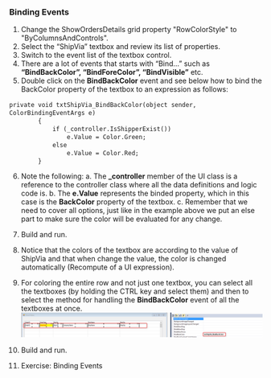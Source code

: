 ﻿### Binding Events
1.	Change the ShowOrdersDetails grid property "RowColorStyle" to "ByColumnsAndControls".
2.	Select the “ShipVia” textbox and review its list of properties.
3.	Switch to the event list of the textbox control.
4.	There are a lot of events that starts with “Bind…” such as **“BindBackColor”, “BindForeColor”, “BindVisible”** etc.
5.	Double click on the **BindBackColor** event and see below how to bind the BackColor property of the textbox to an expression as follows:
```
private void txtShipVia_BindBackColor(object sender, ColorBindingEventArgs e)
        {
            if (_controller.IsShipperExist())
                e.Value = Color.Green;
            else
                e.Value = Color.Red;
        }
```
6.	Note the following:
a.	The **_controller** member of the UI class is a reference to the controller class where all the data definitions and logic code is.
b.	The **e.Value** represents the binded property, which in this case is the **BackColor** property of the textbox.
c.	Remember that we need to cover all options, just like in the example above we put an else part to make sure the color will be evaluated for any change.
7.	Build and run.
8.	Notice that the colors of the textbox are according to the value of ShipVia and that when change the value, the color is changed automatically (Recompute of a UI expression).
9.	For coloring the entire row and not just one textbox, you can select all the textboxes (by holding the CTRL key and select them) and then to select the method for handling the **BindBackColor** event of all the textboxes at once.
![BindBackColor for all textboxes](BindBackColor_complete_line.png)

10.	Build and run.
11.	Exercise: Binding Events

